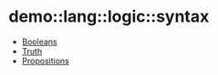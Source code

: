 # demo::lang::logic::syntax


   * [Booleans](Library/demo/lang/logic/syntax/Booleans.md)
   * [Truth](Library/demo/lang/logic/syntax/Truth.md)
   * [Propositions](Library/demo/lang/logic/syntax/Propositions.md)